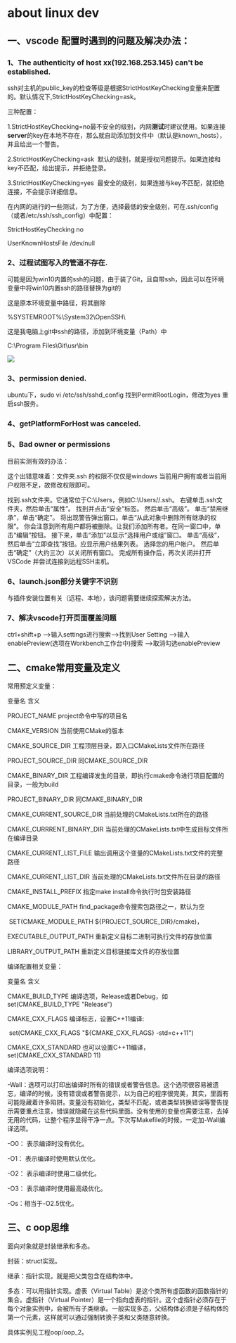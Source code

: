 # about linux dev

## 一、vscode 配置时遇到的问题及解决办法：

###  1、The authenticity of host xx(192.168.253.145) can't be established.

ssh对主机的public_key的检查等级是根据StrictHostKeyChecking变量来配置的。默认情况下,StrictHostKeyChecking=ask。

三种配置：

1.StrictHostKeyChecking=no最不安全的级别，内网**测试**时建议使用。如果连接**server**的key在本地不存在，那么就自动添加到文件中（默认是known_hosts），并且给出一个警告。

2.StrictHostKeyChecking=ask  默认的级别，就是授权问题提示。如果连接和key不匹配，给出提示，并拒绝登录。

3.StrictHostKeyChecking=yes  最安全的级别，如果连接与key不匹配，就拒绝连接，不会提示详细信息。  

在内网的进行的一些测试，为了方便，选择最低的安全级别，可在.ssh/config（或者/etc/ssh/ssh_config）中配置：

StrictHostKeyChecking no

UserKnownHostsFile /dev/null 

### 2、过程试图写入的管道不存在.

可能是因为win10内置的ssh的问题，由于装了Git，且自带ssh，因此可以在环境变量中将win10内置ssh的路径替换为git的

这是原本环境变量中路径，将其删除

%SYSTEMROOT%\System32\OpenSSH\

这是我电脑上git中ssh的路径，添加到环境变量（Path）中

C:\Program Files\Git\usr\bin

![](E:\files_for_learn\Linux-for-Rockontrol\linux-for-Rockontrol\pics\aHR0cHM6Ly9naXRlZS5jb20vdG1oaGhoL3BpdGN1cmVzL3Jhdy9tYXN0ZXIvaW1nLzIwMjAwMzI4MjEwMTQxLnBuZw.jpg)

### 3、permission denied.

ubuntu下，sudo vi /etc/ssh/sshd_config 找到PermitRootLogin，修改为yes 重启ssh服务。

### 4、getPlatformForHost was canceled.







### 5、Bad owner or permissions

目前实测有效的办法：

这个出错意味着：文件夹.ssh 的权限不仅仅是windows 当前用户拥有或者当前用户权限不足，故修改权限即可。

找到.ssh文件夹。它通常位于C:\Users，例如C:\Users\//.ssh。
右键单击.ssh文件夹，然后单击“属性”。
找到并点击“安全”标签。
然后单击“高级”。 单击“禁用继承”，单击“确定”。 将出现警告弹出窗口。单击“从此对象中删除所有继承的权限”。
你会注意到所有用户都将被删除。让我们添加所有者。在同一窗口中，单击“编辑”按钮。
接下来，单击“添加”以显示“选择用户或组”窗口。
单击“高级”，然后单击“立即查找”按钮。应显示用户结果列表。 选择您的用户帐户。
然后单击“确定”（大约三次）以关闭所有窗口。
完成所有操作后，再次关闭并打开VSCode 并尝试连接到远程SSH主机。

### 6、launch.json部分关键字不识别

与插件安装位置有关（远程、本地），该问题需要继续探索解决方法。

### 7、解决vscode打开页面覆盖问题

ctrl+shift+p -->输入settings进行搜索-->找到User Setting -->输入enablePreview(选项在Workbench工作台中)搜索 -->取消勾选enablePreview





## 二、cmake常用变量及定义

常用预定义变量：

变量名							含义

PROJECT_NAME  					project命令中写的项目名

CMAKE_VERSION					当前使用CMake的版本

CMAKE_SOURCE_DIR				工程顶层目录，即入口CMakeLists文件所在路径

PROJECT_SOURCE_DIR			同CMAKE_SOURCE_DIR

CMAKE_BINARY_DIR				工程编译发生的目录，即执行cmake命令进行项目配置的目录，一般为build

PROJECT_BINARY_DIR				同CMAKE_BINARY_DIR

CMAKE_CURRENT_SOURCE_DIR	当前处理的CMakeLists.txt所在的路径

CMAKE_CURRRENT_BINARY_DIR	当前处理的CMakeLists.txt中生成目标文件所在编译目录

CMAKE_CURRENT_LIST_FILE		输出调用这个变量的CMakeLists.txt文件的完整路径

CMAKE_CURRENT_LIST_DIR		当前处理的CMakeLists.txt文件所在目录的路径

CMAKE_INSTALL_PREFIX			指定make install命令执行时包安装路径

CMAKE_MODULE_PATH			find_package命令搜索包路径之一，默认为空

​							       SET(CMAKE_MODULE_PATH ${PROJECT_SOURCE_DIR}/cmake)， 

EXECUTABLE_OUTPUT_PATH            重新定义目标二进制可执行文件的存放位置

LIBRARY_OUTPUT_PATH			重新定义目标链接库文件的存放位置 

编译配置相关变量：

变量名							含义

CMAKE_BUILD_TYPE				编译选项，Release或者Debug，如set(CMAKE_BUILD_TYPE "Release")

CMAKE_CXX_FLAGS				编译标志，设置C++11编译:

​								set(CMAKE_CXX_FLAGS "${CMAKE_CXX_FLAGS} -std=c++11")

CMAKE_CXX_STANDARD			也可以设置C++11编译，set(CMAKE_CXX_STANDARD 11)



编译选项说明：

-Wall：选项可以打印出编译时所有的错误或者警告信息。这个选项很容易被遗忘，编译的时候，没有错误或者警告提示，以为自己的程序很完美，其实，里面有可能隐藏着许多陷阱。变量没有初始化，类型不匹配，或者类型转换错误等警告提示需要重点注意，错误就隐藏在这些代码里面。没有使用的变量也需要注意，去掉无用的代码，让整个程序显得干净一点。下次写Makefile的时候，一定加-Wall编译选项。

-O0： 表示编译时没有优化。

-O1： 表示编译时使用默认优化。

-O2： 表示编译时使用二级优化。

-O3： 表示编译时使用最高级优化。

-Os：相当于-O2.5优化。



## 三、c oop思维

面向对象就是封装继承和多态。

封装：struct实现。

继承：指针实现，就是把父类包含在结构体中。

多态：可以用指针实现。虚表（Virtual Table）是这个类所有虚函数的函数指针的集合。虚指针（Virtual Pointer）是一个指向虚表的指针。这个虚指针必须存在于每个对象实例中，会被所有子类继承。一般实现多态，父结构体必须是子结构体的第一个元素，这样就可以通过强制转换子类和父类随意转换。

具体实例见工程oop/oop_2。
